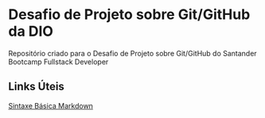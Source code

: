 # Desafio de Projeto sobre Git/GitHub da DIO
Repositório criado para o Desafio de Projeto sobre Git/GitHub do Santander Bootcamp Fullstack Developer

## Links Úteis
[Sintaxe Básica Markdown](https://www.markdownguide.org/basic-syntax/)
